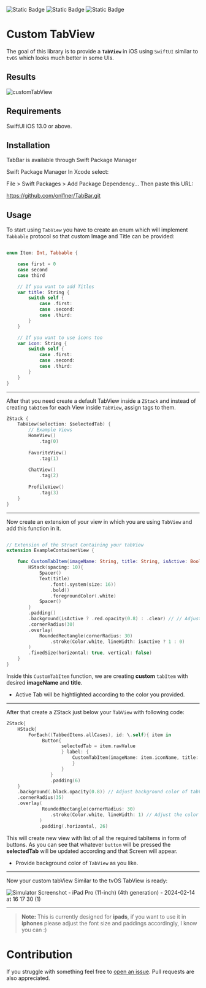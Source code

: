 ![Static Badge](https://img.shields.io/badge/Plateform-iOS-green)
 ![Static Badge](https://img.shields.io/badge/iOS-13%2B-blue) ![Static Badge](https://img.shields.io/badge/Swift-5-orange?logo=swift&logoColor=white)




# Custom TabView

 The goal of this library is to provide a **`TabView`** in iOS using `SwiftUI` similar to `tvOS` which looks much better in some UIs.

## Results
![customTabView](https://github.com/AliTamoorDev/CustomTabViewSwiftUI/assets/95581643/a93a811f-f0f2-4fa6-a58a-c158a4d75510)



## Requirements
SwiftUI
iOS 13.0 or above.


## Installation
TabBar is available through Swift Package Manager

Swift Package Manager
In Xcode select:

File > Swift Packages > Add Package Dependency...
Then paste this URL:

https://github.com/onl1ner/TabBar.git


## Usage

To start using `TabView` you have to create an enum which will implement `Tabbable` protocol so that custom Image and Title can be provided:


```Swift

enum Item: Int, Tabbable {

    case first = 0
    case second
    case third

    // If you want to add Titles
    var title: String {
        switch self {
            case .first: 
            case .second:
            case .third: 
        }
    }

    // If you want to use icons too
    var icon: String {
        switch self {
            case .first: 
            case .second:
            case .third: 
        }
    }
}
```
***
After that you need create a default TabView inside a `ZStack` and instead of creating `tabItem` for each View inside `TabView`, assign tags to them.

```Swift
ZStack {
    TabView(selection: $selectedTab) {
        // Example Views
        HomeView()
            .tag(0)
                    
        FavoriteView()
            .tag(1)
                    
        ChatView()
            .tag(2)
                    
        ProfileView() 
            .tag(3)
    }
}
```
***
Now create an extension of your view in which you are using `TabView` and add this function in it.

```Swift

// Extension of the Struct Containing your tabView
extension ExampleContainerView { 

    func CustomTabItem(imageName: String, title: String, isActive: Bool) -> some View{
        HStack(spacing: 10){
            Spacer()
            Text(title)
                .font(.system(size: 16))
                .bold()
                .foregroundColor(.white)
            Spacer()
        }
        .padding()
        .background(isActive ? .red.opacity(0.8) : .clear) // // Adjust the color of Active tabItem as needed
        .cornerRadius(30)
        .overlay(
            RoundedRectangle(cornerRadius: 30)
                .stroke(Color.white, lineWidth: isActive ? 1 : 0)
        )
        .fixedSize(horizontal: true, vertical: false)
    }
}

```
Inside this `CustomTabItem` function, we are creating **custom** `tabItem` with desired **imageName** and **title**.
- Active Tab will be hightlighted according to the color you provided.

***
After that create a ZStack just below your `TabView` with following code:

```Swift
ZStack{
    HStack{
        ForEach((TabbedItems.allCases), id: \.self){ item in
             Button{
                    selectedTab = item.rawValue
                    } label: {
                        CustomTabItem(imageName: item.iconName, title: item.title, isActive: (selectedTab == item.rawValue))
                        }
                    }
                }
                .padding(6)
    }
    .background(.black.opacity(0.8)) // Adjust background color of tabView
    .cornerRadius(35)
    .overlay(
             RoundedRectangle(cornerRadius: 30)
                .stroke(Color.white, lineWidth: 1) // Adjust the color and border width as needed
            )
            .padding(.horizontal, 26)

```
This will create new view with list of all the required tabItems in form of buttons.
As you can see that whatever `button` will be pressed the **selectedTab** will be updated according and that Screen will appear. 
- Provide background color of `TabView` as you like.

---
Now your custom tabView Similar to the tvOS TabView is ready:

![Simulator Screenshot - iPad Pro (11-inch) (4th generation) - 2024-02-14 at 16 17 30 (1)](https://github.com/AliTamoorDev/CustomTabViewSwiftUI/assets/95581643/64a4ce29-b851-40af-864b-4f57075fca17)

***
> **Note:**
This is currently designed for **ipads**, if you want to use it in **iphones** please adjust the font size and paddings accordingly, I know you can :)

# Contribution
If you struggle with something feel free to [open an issue](https://github.com/AliTamoorDev/CustomTabViewSwiftUI/issues/new). Pull requests are also appreciated.
